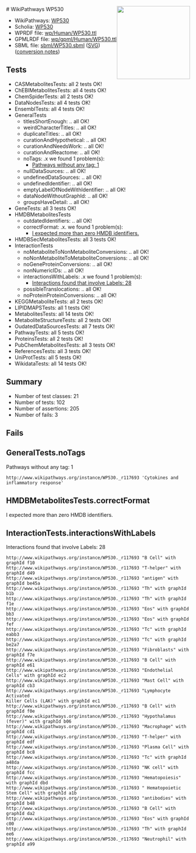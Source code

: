 <img style="float: right; width: 200px" src="../logo.png" />
# WikiPathways WP530

* WikiPathways: [WP530](https://identifiers.org/wikipathways:WP530)
* Scholia: [WP530](https://scholia.toolforge.org/wikipathways/WP530)
* WPRDF file: [wp/Human/WP530.ttl](../wp/Human/WP530.ttl)
* GPMLRDF file: [wp/gpml/Human/WP530.ttl](../wp/gpml/Human/WP530.ttl)
* SBML file: [sbml/WP530.sbml](../sbml/WP530.sbml) ([SVG](../sbml/WP530.svg)) ([conversion notes](../sbml/WP530.txt))

## Tests
* CASMetabolitesTests: all 2 tests OK!
* ChEBIMetabolitesTests: all 4 tests OK!
* ChemSpiderTests: all 2 tests OK!
* DataNodesTests: all 4 tests OK!
* EnsemblTests: all 4 tests OK!
* GeneralTests
    * titlesShortEnough: .. all OK!
    * weirdCharacterTitles: .. all OK!
    * duplicateTitles: .. all OK!
    * curationAndHypothetical: .. all OK!
    * curationAndNeedsWork: .. all OK!
    * curationAndReactome: .. all OK!
    * noTags: .x we found 1 problem(s):
        * [Pathways without any tag: 1](#b5a30a81)
    * nullDataSources: .. all OK!
    * undefinedDataSources: .. all OK!
    * undefinedIdentifier: .. all OK!
    * emptyLabelOfNodeWithIdentifier: .. all OK!
    * dataNodeWithoutGraphId: .. all OK!
    * groupsHaveDetail: .. all OK!
* GeneTests: all 3 tests OK!
* HMDBMetabolitesTests
    * outdatedIdentifiers: .. all OK!
    * correctFormat: .x. we found 1 problem(s):
        * [I expected more than zero HMDB identifiers.](#ad154c1e)
* HMDBSecMetabolitesTests: all 3 tests OK!
* InteractionTests
    * noMetaboliteToNonMetaboliteConversions: .. all OK!
    * noNonMetaboliteToMetaboliteConversions: .. all OK!
    * noGeneProteinConversions: .. all OK!
    * nonNumericIDs: .. all OK!
    * interactionsWithLabels: .x we found 1 problem(s):
        * [Interactions found that involve Labels: 28](#fe97a8df)
    * possibleTranslocations: .. all OK!
    * noProteinProteinConversions: .. all OK!
* KEGGMetaboliteTests: all 2 tests OK!
* LIPIDMAPSTests: all 1 tests OK!
* MetabolitesTests: all 14 tests OK!
* MetaboliteStructureTests: all 2 tests OK!
* OudatedDataSourcesTests: all 7 tests OK!
* PathwayTests: all 5 tests OK!
* ProteinsTests: all 2 tests OK!
* PubChemMetabolitesTests: all 3 tests OK!
* ReferencesTests: all 3 tests OK!
* UniProtTests: all 5 tests OK!
* WikidataTests: all 14 tests OK!


## Summary

* Number of test classes: 21
* Number of tests: 102
* Number of assertions: 205
* Number of fails: 3

## Fails

<a name="b5a30a81" />

## GeneralTests.noTags

Pathways without any tag: 1
```
http://www.wikipathways.org/instance/WP530._r117693 'Cytokines and inflammatory response' 
```

<a name="ad154c1e" />

## HMDBMetabolitesTests.correctFormat

I expected more than zero HMDB identifiers.
<a name="fe97a8df" />

## InteractionTests.interactionsWithLabels

Interactions found that involve Labels: 28
```
http://www.wikipathways.org/instance/WP530._r117693 "B Cell" with graphId f10
http://www.wikipathways.org/instance/WP530._r117693 "T-helper" with graphId d49
http://www.wikipathways.org/instance/WP530._r117693 "antigen" with graphId be45a
http://www.wikipathways.org/instance/WP530._r117693 "Th" with graphId b1b
http://www.wikipathways.org/instance/WP530._r117693 "Th" with graphId f1e
http://www.wikipathways.org/instance/WP530._r117693 "Eos" with graphId bb3
http://www.wikipathways.org/instance/WP530._r117693 "Eos" with graphId fef
http://www.wikipathways.org/instance/WP530._r117693 "Tc" with graphId eabb3
http://www.wikipathways.org/instance/WP530._r117693 "Tc" with graphId be2a7
http://www.wikipathways.org/instance/WP530._r117693 "Fibroblasts" with graphId f7e
http://www.wikipathways.org/instance/WP530._r117693 "B Cell" with graphId e61
http://www.wikipathways.org/instance/WP530._r117693 "Endothelial Cells" with graphId ec2
http://www.wikipathways.org/instance/WP530._r117693 "Mast Cell" with graphId cb3
http://www.wikipathways.org/instance/WP530._r117693 "Lymphocyte Activated
Killer Cells (LAK)" with graphId ec1
http://www.wikipathways.org/instance/WP530._r117693 "B Cell" with graphId f0e
http://www.wikipathways.org/instance/WP530._r117693 "Hypothalamus
(fever)" with graphId b06
http://www.wikipathways.org/instance/WP530._r117693 "Macrophage" with graphId cd1
http://www.wikipathways.org/instance/WP530._r117693 "T-helper" with graphId edf
http://www.wikipathways.org/instance/WP530._r117693 "Plasma Cell" with graphId bc8
http://www.wikipathways.org/instance/WP530._r117693 "Tc" with graphId a48da
http://www.wikipathways.org/instance/WP530._r117693 "NK cell" with graphId fcc
http://www.wikipathways.org/instance/WP530._r117693 "Hematopoiesis" with graphId dbd
http://www.wikipathways.org/instance/WP530._r117693 " Hematopoietic Stem Cell" with graphId a1b
http://www.wikipathways.org/instance/WP530._r117693 "antibodies" with graphId b48
http://www.wikipathways.org/instance/WP530._r117693 "B Cell" with graphId da2
http://www.wikipathways.org/instance/WP530._r117693 "Eos" with graphId c00
http://www.wikipathways.org/instance/WP530._r117693 "Th" with graphId ee6
http://www.wikipathways.org/instance/WP530._r117693 "Neutrophil" with graphId a99
```

